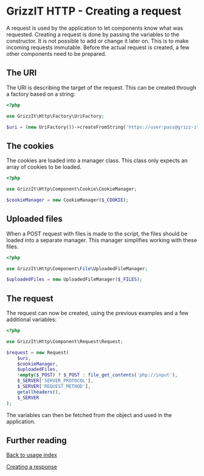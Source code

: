 # GrizzIT HTTP - Creating a request

A request is used by the application to let components know what
was requested. Creating a request is done by passing the variables
to the constructor. It is not possible to add or change it later on.
This is to make incoming requests immutable. Before the actual request
is created, a few other components need to be prepared.

## The URI

The URI is describing the target of the request. This can be created
through a factory based on a string:

```php
<?php

use GrizzIt\Http\Factory\UriFactory;

$uri = (new UriFactory())->createFromString('https://user:pass@grizz-it.com/index.php#place');
```

## The cookies

The cookies are loaded into a manager class. This class only expects an
array of cookies to be loaded.
```php
<?php

use GrizzIt\Http\Component\Cookie\CookieManager;

$cookieManager = new CookieManager($_COOKIE);
```

## Uploaded files

When a POST request with files is made to the script, the files should
be loaded into a separate manager. This manager simplifies working with
these files.
```php
<?php

use GrizzIt\Http\Component\File\UploadedFileManager;

$uploadedFiles = new UploadedFileManager($_FILES);
```

## The request

The request can now be created, using the previous examples and a few
additional variables:

```php
<?php

use GrizzIt\Http\Component\Request\Request;

$request = new Request(
    $uri,
    $cookieManager,
    $uploadedFiles,
    !empty($_POST) ? $_POST : file_get_contents('php://input'),
    $_SERVER['SERVER_PROTOCOL'],
    $_SERVER['REQUEST_METHOD'],
    getallheaders(),
    $_SERVER
);
```

The variables can then be fetched from the object and used in the application.

## Further reading

[Back to usage index](index.md)

[Creating a response](creating-a-response.md)